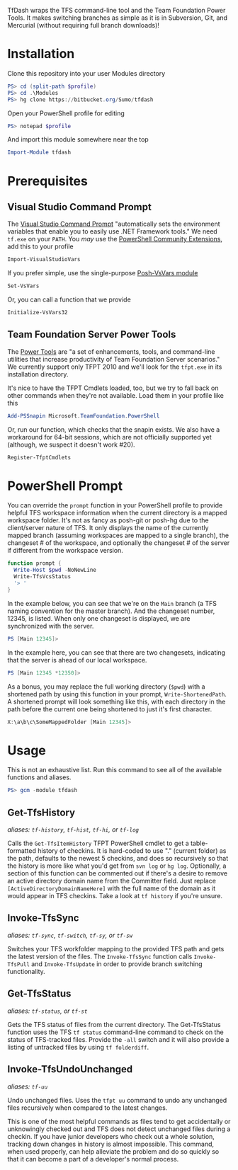 TfDash wraps the TFS command-line tool and the Team Foundation Power Tools. It makes switching branches as simple as it is in Subversion, Git, and Mercurial (without requiring full branch downloads)!

# Installation

Clone this repository into your user Modules directory

```powershell
PS> cd (split-path $profile)
PS> cd .\Modules
PS> hg clone https://bitbucket.org/Sumo/tfdash
```

Open your PowerShell profile for editing

```powershell
PS> notepad $profile
```

And import this module somewhere near the top

```powershell
Import-Module tfdash
```

# Prerequisites

## Visual Studio Command Prompt
The [Visual Studio Command Prompt][2] "automatically sets the environment variables that enable you to easily use .NET Framework tools." We need `tf.exe` on your `PATH`. You _may_ use the [PowerShell Community Extensions][4], add this to your profile

```powershell
Import-VisualStudioVars
```

If you prefer simple, use the single-purpose [Posh-VsVars module][3] 


```powershell
Set-VsVars
```

Or, you can call a function that we provide 


```powershell
Initialize-VsVars32
```

## Team Foundation Server Power Tools
The [Power Tools][1] are "a set of enhancements, tools, and command-line utilities that increase productivity of Team Foundation Server scenarios." We currently support only TFPT 2010 and we'll look for the `tfpt.exe` in its installation directory.

It's nice to have the TFPT Cmdlets loaded, too, but we try to fall back on other commands when they're not available. Load them in your profile like this

```powershell
Add-PSSnapin Microsoft.TeamFoundation.PowerShell
```

Or, run our function, which checks that the snapin exists. We also have a workaround for 64-bit sessions, which are not officially supported yet (although, we suspect it doesn't work #20).

```powershell
Register-TfptCmdlets
```

# PowerShell Prompt

You can override the `prompt` function in your PowerShell profile to provide helpful TFS workspace information when the current directory is a mapped workspace folder. It's not as fancy as posh-git or posh-hg due to the client/server nature of TFS.  It only displays the name of the currently mapped branch (assuming workspaces are mapped to a single branch), the changeset # of the workspace, and optionally the changeset # of the server if different from the workspace version.

```powershell
function prompt {
  Write-Host $pwd -NoNewLine
  Write-TfsVcsStatus
  '> '
}
```

In the example below, you can see that we're on the `Main` branch (a TFS naming convention for the master branch). And the changeset number, 12345, is listed. When only one changeset is displayed, we are synchronized with the server.

```powershell
PS [Main 12345]>
``` 

In the example here, you can see that there are two changesets, indicating that the server is ahead of our local workspace.

```powershell
PS [Main 12345 *12350]>
```

As a bonus, you may replace the full working directory (`$pwd`) with a shortened path by using this function in your prompt, `Write-ShortenedPath`. A shortened prompt will look something like this, with each directory in the path before the current one being shortened to just it's first character.

```powershell
X:\a\b\c\SomeMappedFolder [Main 12345]>
```

# Usage

This is not an exhaustive list. Run this command to see all of the available functions and aliases.

```powershell
PS> gcm -module tfdash
```

## Get-TfsHistory
_aliases: `tf-history`, `tf-hist`, `tf-hi`, or `tf-log`_

Calls the `Get-TfsItemHistory` TFPT PowerShell cmdlet to get a table-formatted history of checkins. It is hard-coded to use "." (current folder) as the path, defaults to the newest 5 checkins, and does so recursively so that the history is more like what you'd get from `svn log` or `hg log`. Optionally, a section of this function can be commented out if there's a desire to remove an active directory domain name from the Committer field.  Just replace `[ActiveDirectoryDomainNameHere]` with the full name of the domain as it would appear in TFS checkins.  Take a look at `tf history` if you're unsure.

## Invoke-TfsSync
_aliases: `tf-sync`, `tf-switch`, `tf-sy`, or `tf-sw`_

Switches your TFS workfolder mapping to the provided TFS path and gets the latest version of the files.  The `Invoke-TfsSync` function calls `Invoke-TfsPull` and `Invoke-TfsUpdate` in order to provide branch switching functionality.

## Get-TfsStatus
_aliases: `tf-status`, or `tf-st`_

Gets the TFS status of files from the current directory.  The Get-TfsStatus function uses the TFS `tf status` command-line command to check on the status of TFS-tracked files.  Provide the `-all` switch and it will also provide a listing of untracked files by using `tf folderdiff`.

## Invoke-TfsUndoUnchanged
_aliases: `tf-uu`_

Undo unchanged files.  Uses the `tfpt uu` command to undo any unchanged files recursively when compared to the latest changes.

This is one of the most helpful commands as files tend to get accidentally or unknowingly checked out and TFS does not detect unchanged files during a checkin.  If you have junior developers who check out a whole solution, tracking down changes in history is almost impossible.  This command, when used properly, can help alleviate the problem and do so quickly so that it can become a part of a developer's normal process.


 [1]: http://www.microsoft.com/en-us/download/details.aspx?id=35775
 [2]: http://msdn.microsoft.com/en-us/library/ms229859.aspx
 [3]: https://github.com/Iristyle/Posh-VsVars
 [4]: http://pscx.codeplex.com/